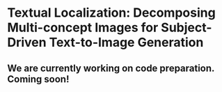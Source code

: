 # Textual Localization: Decomposing Multi-concept Images for Subject-Driven Text-to-Image Generation

## We are currently working on code preparation. Coming soon!
